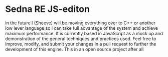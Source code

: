 # Sedna RE JS-editon
in the future I (Sheeve) will be moving everything over to C++ or another low lever language so i can take full advantage of the system and achieve maximum performance. It is currently based in JavaScript as a mock up and demonstration of the general techniques and practices used. Feel free to improve, modify, and submit your changes in a pull request to further the development of this engine. This in an open source project after all 
